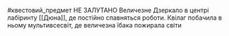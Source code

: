 #квестовий_предмет 
НЕ ЗАЛУТАНО
Величезне Дзеркало в центрі лабіринту [[Дюна]], де постійно спавняться роботи.
Квілаг побачила в ньому мультивсесвіт, де величезна їбака пожирала світи